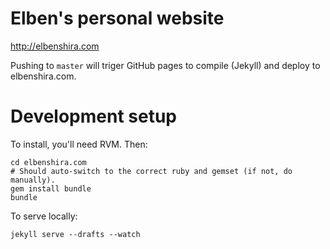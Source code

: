 # Elben's personal website

http://elbenshira.com

Pushing to `master` will triger GitHub pages to compile (Jekyll) and deploy to
elbenshira.com.

# Development setup

To install, you'll need RVM. Then:

```
cd elbenshira.com
# Should auto-switch to the correct ruby and gemset (if not, do manually).
gem install bundle
bundle
```

To serve locally:

```
jekyll serve --drafts --watch
```


